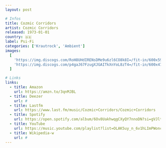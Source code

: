 ```yaml
---
layout: post

# Infos
title: Cozmic Corridors
artist: Cozmic Corridors
released: 1973-01-01
country: 🇩🇪
label: Psi-Fi
categories: ['Krautrock', 'Ambient']
images:
  [
    'https://img.discogs.com/RoH8UHdIRENsDMe9u6zl6CO8k8I=/fit-in/600x597/filters:strip_icc():format(jpeg):mode_rgb():quality(90)/discogs-images/R-1554081-1452262440-1502.jpeg.jpg',
    'https://img.discogs.com/p4gaJ67FzugXJGAITkXnYoL8zT4=/fit-in/600x471/filters:strip_icc():format(jpeg):mode_rgb():quality(90)/discogs-images/R-1554081-1452262444-6729.jpeg.jpg',
  ]

# Links
links:
  - title: Amazon
    url: https://amzn.to/3qnMJBL
  - title: Deezer
    url: #
  - title: Lastfm
    url: https://www.last.fm/music/Cozmic+Corridors/Cozmic+Corridors
  - title: Spotify
    url: https://open.spotify.com/album/6Ov8UakhwqgCXyQY7nnoDN?si=gVJltHFvQoe8PhU0u5H5kA
  - title: YouTube
    url: https://music.youtube.com/playlist?list=OLAK5uy_n_6v1hLImPWoncvHzrkCHqTeYeJuOwdYc
  - title: Wikipedia-w
    url: #
---
```

